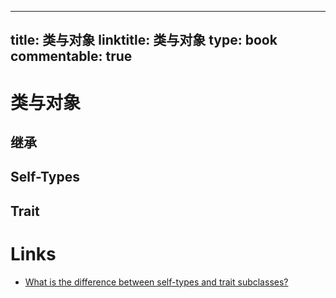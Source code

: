 
---
title: 类与对象
linktitle: 类与对象
type: book
commentable: true
---

# 类与对象

## 继承

## Self-Types

## Trait

# Links

- [What is the difference between self-types and trait subclasses?](http://stackoverflow.com/questions/1990948/what-is-the-difference-between-self-types-and-trait-subclasses)

    